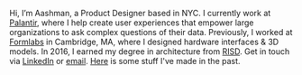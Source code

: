 <p>Hi, I’m Aashman, a Product Designer based in NYC. 
    I currently work at <a href="https://www.palantir.com">Palantir</a>, where I help create 
    user experiences that empower large organizations 
    to ask complex questions of their data. Previously, 
    I worked at <a href="https://www.formlabs.com">Formlabs</a> in Cambridge, 
    MA, where I designed hardware interfaces & 3D models. 
    In 2016, I earned my degree in architecture from <a href="https://www.risd.edu">RISD</a>. Get in touch via <a href="https://www.linkedin.com/in/aashmangoghari/">LinkedIn</a> or <a href="mailto:aashman.g@gmail.com">email</a>. 
<a href="https://verdant-queen-f25.notion.site/Lookbook-ae76f52882084e8fb91689516e311d26">Here</a> is some stuff I've made in the past. </p>

